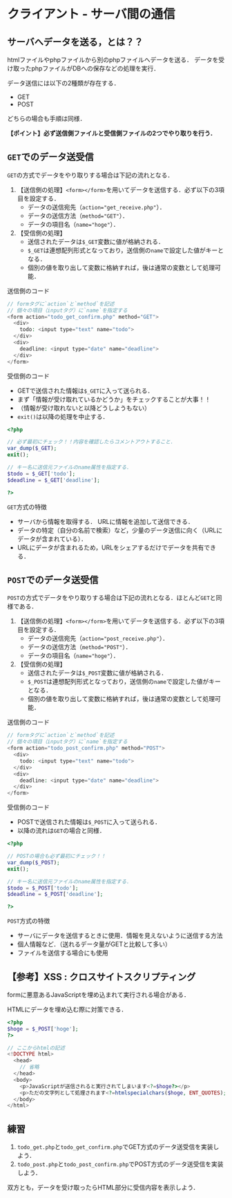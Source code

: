 # クライアント - サーバ間の通信

## サーバへデータを送る，とは？？

htmlファイルやphpファイルから別のphpファイルへデータを送る．
データを受け取ったphpファイルがDBへの保存などの処理を実行．

データ送信には以下の2種類が存在する．

- GET
- POST

どちらの場合も手順は同様．

**【ポイント】必ず送信側ファイルと受信側ファイルの2つでやり取りを行う．**


## `GET`でのデータ送受信

`GET`の方式でデータをやり取りする場合は下記の流れとなる．

1. 【送信側の処理】`<form></form>`を用いてデータを送信する．必ず以下の3項目を設定する．
    - データの送信宛先（`action="get_receive.php"`）．
    - データの送信方法（`method="GET"`）．
    - データの項目名（`name="hoge"`）．
2. 【受信側の処理】
    - 送信されたデータは`$_GET`変数に値が格納される．
    - `$_GET`は連想配列形式となっており，送信側の`name`で設定した値がキーとなる．
    - 個別の値を取り出して変数に格納すれば，後は通常の変数として処理可能．

送信側のコード

```php
// formタグに`action`と`method`を記述
// 個々の項目（inputタグ）に`name`を指定する
<form action="todo_get_confirm.php" method="GET">
  <div>
    todo: <input type="text" name="todo">
  </div>
  <div>
    deadline: <input type="date" name="deadline">
  </div>
</form>
```

受信側のコード

- GETで送信された情報は`$_GET`に入って送られる．
- まず「情報が受け取れているかどうか」をチェックすることが大事！！
- （情報が受け取れないと以降どうしようもない）
- `exit()`は以降の処理を中止する．

```php
<?php

// 必ず最初にチェック！！内容を確認したらコメントアウトすること．
var_dump($_GET);
exit();

// キー名に送信元ファイルのname属性を指定する．
$todo = $_GET['todo'];
$deadline = $_GET['deadline'];

?>

```

`GET`方式の特徴

- サーバから情報を取得する． URLに情報を追加して送信できる．
- データの特定（自分の名前で検索）など，少量のデータ送信に向く（URLにデータが含まれている）．
- URLにデータが含まれるため，URLをシェアするだけでデータを共有できる．


## `POST`でのデータ送受信

`POST`の方式でデータをやり取りする場合は下記の流れとなる．ほとんど`GET`と同様である．

1. 【送信側の処理】`<form></form>`を用いてデータを送信する．必ず以下の3項目を設定する．
    - データの送信宛先（`action="post_receive.php"`）．
    - データの送信方法（`method="POST"`）．
    - データの項目名（`name="hoge"`）．
2. 【受信側の処理】
    - 送信されたデータは`$_POST`変数に値が格納される．
    - `$_POST`は連想配列形式となっており，送信側の`name`で設定した値がキーとなる．
    - 個別の値を取り出して変数に格納すれば，後は通常の変数として処理可能．

送信側のコード

```php
// formタグに`action`と`method`を記述
// 個々の項目（inputタグ）に`name`を指定する
<form action="todo_post_confirm.php" method="POST">
  <div>
    todo: <input type="text" name="todo">
  </div>
  <div>
    deadline: <input type="date" name="deadline">
  </div>
</form>
```

受信側のコード

- POSTで送信された情報は`$_POST`に入って送られる．
- 以降の流れは`GET`の場合と同様．

```php
<?php

// POSTの場合も必ず最初にチェック！！
var_dump($_POST);
exit();

// キー名に送信元ファイルのname属性を指定する．
$todo = $_POST['todo'];
$deadline = $_POST['deadline'];

?>

```

`POST`方式の特徴

- サーバにデータを送信するときに使用．情報を見えないように送信する方法
- 個人情報など．（送れるデータ量がGETと比較して多い）
- ファイルを送信する場合にも使用


## 【参考】XSS : クロスサイトスクリプティング

formに悪意あるJavaScriptを埋め込まれて実行される場合がある．

HTMLにデータを埋め込む際に対策できる．

```php
<?php
$hoge = $_POST['hoge'];
?>

// ここからhtmlの記述
<!DOCTYPE html>
  <head>
    // 省略
  </head>
  <body>
    <p>JavaScriptが送信されると実行されてしまいます<?=$hoge?></p>
    <p>ただの文字列として処理されます<?=htmlspecialchars($hoge, ENT_QUOTES);?></p>
  </body>
</html>
```


## 練習

1. `todo_get.php`と`todo_get_confirm.php`でGET方式のデータ送受信を実装しよう．
2. `todo_post.php`と`todo_post_confirm.php`でPOST方式のデータ送受信を実装しよう．

双方とも，データを受け取ったらHTML部分に受信内容を表示しよう．

